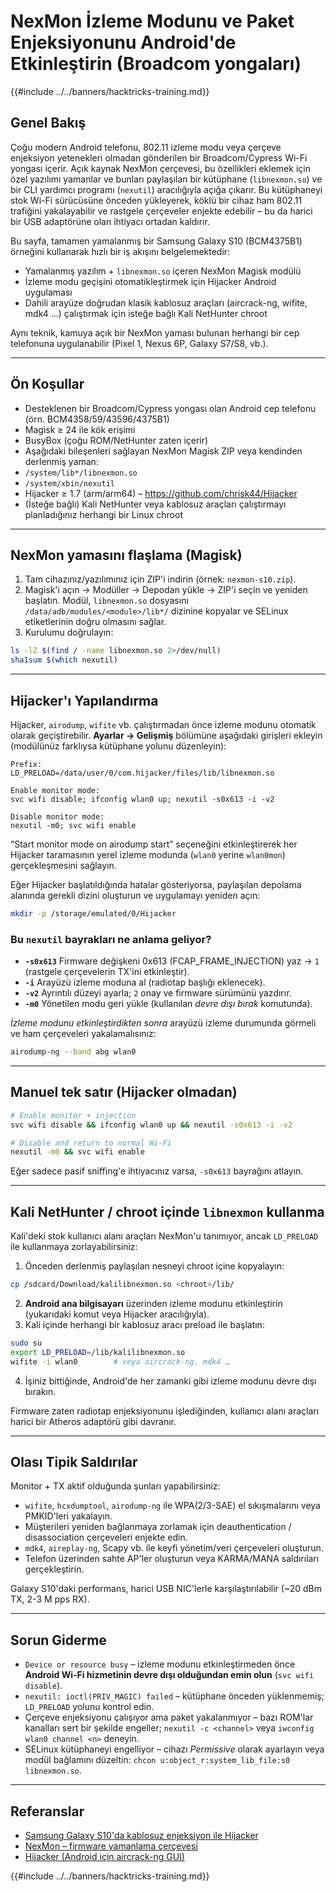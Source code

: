 # NexMon İzleme Modunu ve Paket Enjeksiyonunu Android'de Etkinleştirin (Broadcom yongaları)

{{#include ../../banners/hacktricks-training.md}}

## Genel Bakış
Çoğu modern Android telefonu, 802.11 izleme modu veya çerçeve enjeksiyon yetenekleri olmadan gönderilen bir Broadcom/Cypress Wi-Fi yongası içerir. Açık kaynak NexMon çerçevesi, bu özellikleri eklemek için özel yazılımı yamanlar ve bunları paylaşılan bir kütüphane (`libnexmon.so`) ve bir CLI yardımcı programı (`nexutil`) aracılığıyla açığa çıkarır. Bu kütüphaneyi stok Wi-Fi sürücüsüne önceden yükleyerek, köklü bir cihaz ham 802.11 trafiğini yakalayabilir ve rastgele çerçeveler enjekte edebilir – bu da harici bir USB adaptörüne olan ihtiyacı ortadan kaldırır.

Bu sayfa, tamamen yamalanmış bir Samsung Galaxy S10 (BCM4375B1) örneğini kullanarak hızlı bir iş akışını belgelemektedir:

* Yamalanmış yazılım + `libnexmon.so` içeren NexMon Magisk modülü
* İzleme modu geçişini otomatikleştirmek için Hijacker Android uygulaması
* Dahili arayüze doğrudan klasik kablosuz araçları (aircrack-ng, wifite, mdk4 …) çalıştırmak için isteğe bağlı Kali NetHunter chroot

Aynı teknik, kamuya açık bir NexMon yaması bulunan herhangi bir cep telefonuna uygulanabilir (Pixel 1, Nexus 6P, Galaxy S7/S8, vb.).

---

## Ön Koşullar
* Desteklenen bir Broadcom/Cypress yongası olan Android cep telefonu (örn. BCM4358/59/43596/4375B1)
* Magisk ≥ 24 ile kök erişimi
* BusyBox (çoğu ROM/NetHunter zaten içerir)
* Aşağıdaki bileşenleri sağlayan NexMon Magisk ZIP veya kendinden derlenmiş yaman:
* `/system/lib*/libnexmon.so`
* `/system/xbin/nexutil`
* Hijacker ≥ 1.7 (arm/arm64) – https://github.com/chrisk44/Hijacker
* (İsteğe bağlı) Kali NetHunter veya kablosuz araçları çalıştırmayı planladığınız herhangi bir Linux chroot

---

## NexMon yamasını flaşlama (Magisk)
1. Tam cihazınız/yazılımınız için ZIP'i indirin (örnek: `nexmon-s10.zip`).
2. Magisk'i açın -> Modüller -> Depodan yükle -> ZIP'i seçin ve yeniden başlatın.
Modül, `libnexmon.so` dosyasını `/data/adb/modules/<module>/lib*/` dizinine kopyalar ve SELinux etiketlerinin doğru olmasını sağlar.
3. Kurulumu doğrulayın:
```bash
ls -lZ $(find / -name libnexmon.so 2>/dev/null)
sha1sum $(which nexutil)
```

---

## Hijacker'ı Yapılandırma
Hijacker, `airodump`, `wifite` vb. çalıştırmadan önce izleme modunu otomatik olarak geçiştirebilir. **Ayarlar -> Gelişmiş** bölümüne aşağıdaki girişleri ekleyin (modülünüz farklıysa kütüphane yolunu düzenleyin):
```
Prefix:
LD_PRELOAD=/data/user/0/com.hijacker/files/lib/libnexmon.so

Enable monitor mode:
svc wifi disable; ifconfig wlan0 up; nexutil -s0x613 -i -v2

Disable monitor mode:
nexutil -m0; svc wifi enable
```
“Start monitor mode on airodump start” seçeneğini etkinleştirerek her Hijacker taramasının yerel izleme modunda (`wlan0` yerine `wlan0mon`) gerçekleşmesini sağlayın.

Eğer Hijacker başlatıldığında hatalar gösteriyorsa, paylaşılan depolama alanında gerekli dizini oluşturun ve uygulamayı yeniden açın:
```bash
mkdir -p /storage/emulated/0/Hijacker
```
### Bu `nexutil` bayrakları ne anlama geliyor?
* **`-s0x613`**   Firmware değişkeni 0x613 (FCAP_FRAME_INJECTION) yaz → `1` (rastgele çerçevelerin TX'ini etkinleştir).
* **`-i`**         Arayüzü izleme moduna al (radiotap başlığı eklenecek).
* **`-v2`**        Ayrıntılı düzeyi ayarla; `2` onay ve firmware sürümünü yazdırır.
* **`-m0`**        Yönetilen modu geri yükle (kullanılan *devre dışı bırak* komutunda).

*İzleme modunu etkinleştirdikten sonra* arayüzü izleme durumunda görmeli ve ham çerçeveleri yakalamalısınız:
```bash
airodump-ng --band abg wlan0
```
---

## Manuel tek satır (Hijacker olmadan)
```bash
# Enable monitor + injection
svc wifi disable && ifconfig wlan0 up && nexutil -s0x613 -i -v2

# Disable and return to normal Wi-Fi
nexutil -m0 && svc wifi enable
```
Eğer sadece pasif sniffing'e ihtiyacınız varsa, `-s0x613` bayrağını atlayın.

---

## Kali NetHunter / chroot içinde `libnexmon` kullanma
Kali'deki stok kullanıcı alanı araçları NexMon'u tanımıyor, ancak `LD_PRELOAD` ile kullanmaya zorlayabilirsiniz:

1. Önceden derlenmiş paylaşılan nesneyi chroot içine kopyalayın:
```bash
cp /sdcard/Download/kalilibnexmon.so <chroot>/lib/
```
2. **Android ana bilgisayarı** üzerinden izleme modunu etkinleştirin (yukarıdaki komut veya Hijacker aracılığıyla).
3. Kali içinde herhangi bir kablosuz aracı preload ile başlatın:
```bash
sudo su
export LD_PRELOAD=/lib/kalilibnexmon.so
wifite -i wlan0        # veya aircrack-ng, mdk4 …
```
4. İşiniz bittiğinde, Android'de her zamanki gibi izleme modunu devre dışı bırakın.

Firmware zaten radiotap enjeksiyonunu işlediğinden, kullanıcı alanı araçları harici bir Atheros adaptörü gibi davranır.

---

## Olası Tipik Saldırılar
Monitor + TX aktif olduğunda şunları yapabilirsiniz:
* `wifite`, `hcxdumptool`, `airodump-ng` ile WPA(2/3-SAE) el sıkışmalarını veya PMKID'leri yakalayın.
* Müşterileri yeniden bağlanmaya zorlamak için deauthentication / disassociation çerçeveleri enjekte edin.
* `mdk4`, `aireplay-ng`, Scapy vb. ile keyfi yönetim/veri çerçeveleri oluşturun.
* Telefon üzerinden sahte AP'ler oluşturun veya KARMA/MANA saldırıları gerçekleştirin.

Galaxy S10'daki performans, harici USB NIC'lerle karşılaştırılabilir (~20 dBm TX, 2-3 M pps RX).

---

## Sorun Giderme
* `Device or resource busy` – izleme modunu etkinleştirmeden önce **Android Wi-Fi hizmetinin devre dışı olduğundan emin olun** (`svc wifi disable`).
* `nexutil: ioctl(PRIV_MAGIC) failed` – kütüphane önceden yüklenmemiş; `LD_PRELOAD` yolunu kontrol edin.
* Çerçeve enjeksiyonu çalışıyor ama paket yakalanmıyor – bazı ROM'lar kanalları sert bir şekilde engeller; `nexutil -c <channel>` veya `iwconfig wlan0 channel <n>` deneyin.
* SELinux kütüphaneyi engelliyor – cihazı *Permissive* olarak ayarlayın veya modül bağlamını düzeltin: `chcon u:object_r:system_lib_file:s0 libnexmon.so`.

---

## Referanslar
* [Samsung Galaxy S10'da kablosuz enjeksiyon ile Hijacker](https://forums.kali.org/t/hijacker-on-the-samsung-galaxy-s10-with-wireless-injection/10305)
* [NexMon – firmware yamanlama çerçevesi](https://github.com/seemoo-lab/nexmon)
* [Hijacker (Android için aircrack-ng GUI)](https://github.com/chrisk44/Hijacker)

{{#include ../../banners/hacktricks-training.md}}
